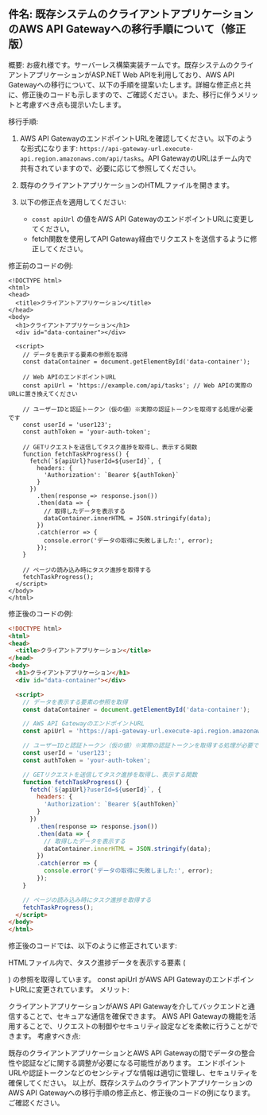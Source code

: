 ## 件名: 既存システムのクライアントアプリケーションのAWS API Gatewayへの移行手順について（修正版）

概要:
お疲れ様です。サーバーレス構築実装チームです。既存システムのクライアントアプリケーションがASP.NET Web APIを利用しており、AWS API Gatewayへの移行について、以下の手順を提案いたします。詳細な修正点と共に、修正後のコードも示しますので、ご確認ください。また、移行に伴うメリットと考慮すべき点も提示いたします。

移行手順:

1. AWS API GatewayのエンドポイントURLを確認してください。以下のような形式になります: `https://api-gateway-url.execute-api.region.amazonaws.com/api/tasks`。API GatewayのURLはチーム内で共有されていますので、必要に応じて参照してください。

2. 既存のクライアントアプリケーションのHTMLファイルを開きます。

3. 以下の修正点を適用してください:
   - `const apiUrl` の値をAWS API GatewayのエンドポイントURLに変更してください。
   - fetch関数を使用してAPI Gateway経由でリクエストを送信するように修正してください。

修正前のコードの例:

```html:ASP.NET Web APIを使用してユーザー別のタスク進捗状態を取得するクライアント実装の例
<!DOCTYPE html>
<html>
<head>
  <title>クライアントアプリケーション</title>
</head>
<body>
  <h1>クライアントアプリケーション</h1>
  <div id="data-container"></div>

  <script>
    // データを表示する要素の参照を取得
    const dataContainer = document.getElementById('data-container');

    // Web APIのエンドポイントURL
    const apiUrl = 'https://example.com/api/tasks'; // Web APIの実際のURLに置き換えてください

    // ユーザーIDと認証トークン（仮の値）※実際の認証トークンを取得する処理が必要です
    const userId = 'user123';
    const authToken = 'your-auth-token';

    // GETリクエストを送信してタスク進捗を取得し、表示する関数
    function fetchTaskProgress() {
      fetch(`${apiUrl}?userId=${userId}`, {
        headers: {
          'Authorization': `Bearer ${authToken}`
        }
      })
        .then(response => response.json())
        .then(data => {
          // 取得したデータを表示する
          dataContainer.innerHTML = JSON.stringify(data);
        })
        .catch(error => {
          console.error('データの取得に失敗しました:', error);
        });
    }

    // ページの読み込み時にタスク進捗を取得する
    fetchTaskProgress();
  </script>
</body>
</html>
```
修正後のコードの例:
```html
<!DOCTYPE html>
<html>
<head>
  <title>クライアントアプリケーション</title>
</head>
<body>
  <h1>クライアントアプリケーション</h1>
  <div id="data-container"></div>

  <script>
    // データを表示する要素の参照を取得
    const dataContainer = document.getElementById('data-container');

    // AWS API GatewayのエンドポイントURL
    const apiUrl = 'https://api-gateway-url.execute-api.region.amazonaws.com/api/tasks';

    // ユーザーIDと認証トークン（仮の値）※実際の認証トークンを取得する処理が必要です
    const userId = 'user123';
    const authToken = 'your-auth-token';

    // GETリクエストを送信してタスク進捗を取得し、表示する関数
    function fetchTaskProgress() {
      fetch(`${apiUrl}?userId=${userId}`, {
        headers: {
          'Authorization': `Bearer ${authToken}`
        }
      })
        .then(response => response.json())
        .then(data => {
          // 取得したデータを表示する
          dataContainer.innerHTML = JSON.stringify(data);
        })
        .catch(error => {
          console.error('データの取得に失敗しました:', error);
        });
    }

    // ページの読み込み時にタスク進捗を取得する
    fetchTaskProgress();
  </script>
</body>
</html>
```
修正後のコードでは、以下のように修正されています:

HTMLファイル内で、タスク進捗データを表示する要素 (<div id="data-container"></div>) の参照を取得しています。
const apiUrl がAWS API GatewayのエンドポイントURLに変更されています。
メリット:

クライアントアプリケーションがAWS API Gatewayを介してバックエンドと通信することで、セキュアな通信を確保できます。
AWS API Gatewayの機能を活用することで、リクエストの制御やセキュリティ設定などを柔軟に行うことができます。
考慮すべき点:

既存のクライアントアプリケーションとAWS API Gatewayの間でデータの整合性や認証などに関する調整が必要になる可能性があります。
エンドポイントURLや認証トークンなどのセンシティブな情報は適切に管理し、セキュリティを確保してください。
以上が、既存システムのクライアントアプリケーションのAWS API Gatewayへの移行手順の修正点と、修正後のコードの例になります。ご確認ください。
